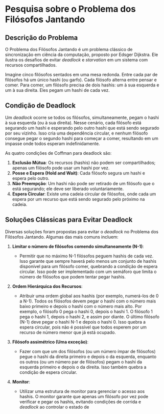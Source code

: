 # Pesquisa sobre o Problema dos Filósofos Jantando

## Descrição do Problema

O Problema dos Filósofos Jantando é um problema clássico de sincronização em ciência da computação, proposto por Edsger Dijkstra. Ele ilustra os desafios de evitar *deadlock* e *starvation* em um sistema com recursos compartilhados.

Imagine cinco filósofos sentados em uma mesa redonda. Entre cada par de filósofos há um único hashi (ou garfo). Cada filósofo alterna entre pensar e comer. Para comer, um filósofo precisa de dois hashis: um à sua esquerda e um à sua direita. Eles pegam um hashi de cada vez.

## Condição de Deadlock

Um *deadlock* ocorre se todos os filósofos, simultaneamente, pegam o hashi à sua esquerda (ou à sua direita). Nesse cenário, cada filósofo está segurando um hashi e esperando pelo outro hashi que está sendo segurado por seu vizinho. Isso cria uma dependência circular, e nenhum filósofo consegue pegar o segundo hashi para começar a comer, resultando em um impasse onde todos esperam indefinidamente.

As quatro condições de Coffman para deadlock são:
1.  **Exclusão Mútua**: Os recursos (hashis) não podem ser compartilhados; apenas um filósofo pode usar um hashi por vez.
2.  **Posse e Espera (Hold and Wait)**: Cada filósofo segura um hashi e espera pelo outro.
3.  **Não Preempção**: Um hashi não pode ser retirado de um filósofo que o está segurando; ele deve ser liberado voluntariamente.
4.  **Espera Circular**: Existe uma cadeia circular de filósofos, onde cada um espera por um recurso que está sendo segurado pelo próximo na cadeia.

## Soluções Clássicas para Evitar Deadlock

Diversas soluções foram propostas para evitar o *deadlock* no Problema dos Filósofos Jantando. Algumas das mais comuns incluem:

1.  **Limitar o número de filósofos comendo simultaneamente (N-1)**:
    *   Permitir que no máximo N-1 filósofos peguem hashis de cada vez. Isso garante que sempre haverá pelo menos um conjunto de hashis disponível para um filósofo comer, quebrando a condição de espera circular. Isso pode ser implementado com um semáforo que limita o número de filósofos que podem tentar pegar hashis.

2.  **Ordem Hierárquica dos Recursos**: 
    *   Atribuir uma ordem global aos hashis (por exemplo, numerá-los de 0 a N-1). Todos os filósofos devem pegar o hashi com o número mais baixo primeiro e depois o hashi com o número mais alto. Por exemplo, o filósofo 0 pega o hashi 0, depois o hashi 1. O filósofo 1 pega o hashi 1, depois o hashi 2, e assim por diante. O último filósofo (N-1) deve pegar o hashi N-1 e depois o hashi 0. Isso quebra a espera circular, pois não é possível que todos esperem por um recurso de número menor que já está ocupado.

3.  **Filósofo assimétrico (Uma exceção)**:
    *   Fazer com que um dos filósofos (ou um número ímpar de filósofos) pegue o hashi da direita primeiro e depois o da esquerda, enquanto os outros (ou um número par de filósofos) pegam o hashi da esquerda primeiro e depois o da direita. Isso também quebra a condição de espera circular.

4.  **Monitor**: 
    *   Utilizar uma estrutura de monitor para gerenciar o acesso aos hashis. O monitor garante que apenas um filósofo por vez pode verificar e pegar os hashis, evitando condições de corrida e *deadlock* ao controlar o estado de 
